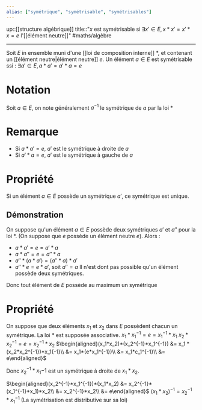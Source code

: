 ```yaml
---
alias: ["symétrique", "symétrisable", "symétrisables"]
---
```

up::[[structure algébrique]]
title::"$x$ est symétrisable si $\exists x' \in E, x*x' = x'*x = e$ l'[[élément neutre]]"
#maths/algèbre

----
Soit $E$ in ensemble muni d'une [[loi de composition interne]] $*$, et contenant un [[élément neutre|élément neutre]] $e$.
Un élément $a\in E$ est symétrisable ssi :
$\exists a'\in E, a*a' = a'*a = e$

# Notation
Soit $a\in E$, on note généralement $a^{-1}$ le symétrique de $a$ par la loi $*$

# Remarque
- Si $a*a'=e$, $a'$ est le symétrique à droite de $a$
- Si $a'*a=e$, $a'$ est le symétrique à gauche de $a$


# Propriété
Si un élément $a\in E$ possède un symétrique $a'$, ce symétrique est unique.

## Démonstration
On suppose qu'un élément $a\in E$ possède deux symétriques $a'$ et $a''$ pour la loi $*$. (On suppose que $e$ possède un élément neutre $e$).
Alors :
 - $a*a' = e = a'*a$
 - $a*a'' = e = a''*a$
 - $a''*(a*a') = (a''*a)*a'$
 - $a''*e = e*a'$, soit $a''=a$
Il n'est dont pas possible qu'un élément possède deux symétriques.

Donc tout élément de $E$ possède au maximum un symétrique




# Propriété
On suppose que deux éléments $x_1$ et $x_2$ dans $E$ possèdent chacun un symétrique. La loi $*$ est supposée associative.
$x_1*x_1^{-1} = e = x_1^{-1} * x_1$
$x_2*x_2^{-1} = e = x_2^{-1} * x_2$
$\begin{aligned}(x_1*x_2)*(x_2^{-1}*x_1^{-1}) &= x_1 * (x_2*x_2^{-1})*x_1{-1}\\ &= x_1*(e*x_1^{-1})\\ &= x_1*c_1^{-1}\\ &= e\end{aligned}$


Donc $x_2^{-1} * x_1{-1}$ est un symétrique à droite de $x_1*x_2$.

$\begin{aligned}(x_2^{-1}*x_1^{-1})*(x_1*x_2) &= x_2^{-1}*(x_1^{-1}*x_1)*x_2\\ &= x_2^{-1}*x_2\\ &= e\end{aligned}$
$(x_1*x_2)^{-1} = x_2^{-1}*x_1^{-1}$
(La symétrisation est distributive sur sa loi)
